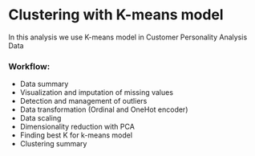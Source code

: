 # Clustering with K-means model 
In this analysis we use  K-means model in Customer Personality Analysis Data 

### Workflow:
- Data summary
- Visualization and imputation of missing values
- Detection and management of outliers
- Data transformation (Ordinal and OneHot encoder)
- Data scaling 
- Dimensionality reduction with PCA
- Finding best K for k-means model
- Clustering summary 
